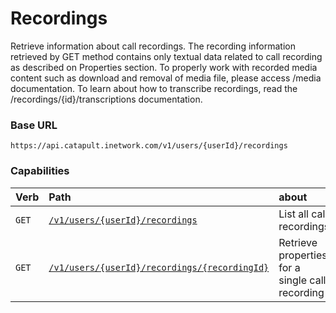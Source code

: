 # Recordings
Retrieve information about call recordings. The recording information retrieved by GET method contains only textual data related to call recording as described on Properties section. To properly work with recorded media content such as download and removal of media file, please access /media documentation. To learn about how to transcribe recordings, read the /recordings/{id}/transcriptions documentation.

### Base URL

`https://api.catapult.inetwork.com/v1/users/{userId}/recordings`

### Capabilities

| Verb                         | Path                                                                         | about                                           |
|:-----------------------------|:-----------------------------------------------------------------------------|:------------------------------------------------|
| <code class="get">GET</code> | [`/v1/users/{userId}/recordings`](getRecordings.md)                          | List all call recordings                        |
| <code class="get">GET</code> | [`/v1/users/{userId}/recordings/{recordingId}`](getRecordingsRecordingId.md) | Retrieve properties for a single call recording |
